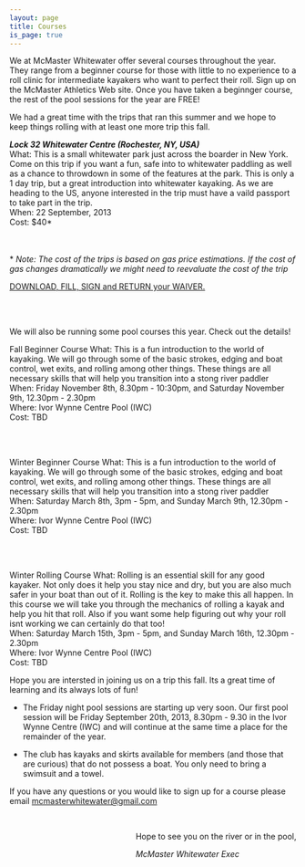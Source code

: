 ```yaml
---
layout: page
title: Courses
is_page: true
---
```


We at McMaster Whitewater offer several courses throughout the year. They range from a beginner course for those with little to no experience 
to a roll clinic for intermediate kayakers who want to perfect their roll. Sign up on the McMaster Athletics Web site.  Once you have taken a beginnger course, the rest of the pool sessions for the year are FREE! 
 
We had a great time with the trips that ran this summer and we hope to keep things rolling with at least one more trip this fall.

<b><i>Lock 32 Whitewater Centre (Rochester, NY, USA)</i></b>
<br/>
What: This is a small whitewater park just across the boarder in New York. Come on this trip if you want a fun, safe into to whitewater paddling as well as a chance to throwdown in some of the features at the park.  This is only a 1 day trip, but a great introduction into whitewater kayaking. As we are heading to the US, anyone interested in the trip must have a vaild passport to take part in the trip.
<br/>
When: 22 September, 2013
<br/>
Cost: $40*

<br/>
<br/>
* <i>Note: The cost of the trips is based on gas price estimations.  If the cost of gas changes dramatically we might need to reevaluate the cost of the trip</i>

[DOWNLOAD, FILL, SIGN and RETURN your WAIVER.](https://docs.google.com/viewer?a=v&pid=explorer&chrome=true&srcid=0By5iTUP7UkcbNDE3NjYxYWQtZWU1MC00ZDBhLTk0NzktNjk3NjQ0OTYxZjYy&hl=en&authkey=CO7ot4cB)

<br/>
<br/>

We will also be running some pool courses this year. Check out the details!

Fall Beginner Course
What: This is a fun introduction to the world of kayaking. We will go through some of the basic strokes, edging and boat control, wet exits, and rolling among other things. These things are all necessary skills that will help you transition into a stong river paddler
<br/>
When: Friday November 8th, 8.30pm - 10:30pm, and Saturday November 9th, 12.30pm - 2.30pm
<br/>
Where: Ivor Wynne Centre Pool (IWC)
<br/>
Cost: TBD

<br/>
<br/>

Winter Beginner Course
What: This is a fun introduction to the world of kayaking. We will go through some of the basic strokes, edging and boat control, wet exits, and rolling among other things. These things are all necessary skills that will help you transition into a stong river paddler
<br/>
When: Saturday March 8th, 3pm - 5pm, and Sunday March 9th, 12.30pm - 2.30pm
<br/>
Where: Ivor Wynne Centre Pool (IWC)
<br/>
Cost: TBD

<br/>
<br/>

Winter Rolling Course
What: Rolling is an essential skill for any good kayaker. Not only does it help you stay nice and dry, but you are also much safer in your boat than out of it. Rolling is the key to make this all happen. In this course we will take you through the mechanics of rolling a kayak and help you hit that roll. Also if you want some help figuring out why your roll isnt working we can certainly do that too! 
<br/>
When: Saturday March 15th, 3pm - 5pm, and Sunday March 16th, 12.30pm - 2.30pm
<br/>
Where: Ivor Wynne Centre Pool (IWC)
<br/>
Cost: TBD

Hope you are intersted in joining us on a trip this fall.  Its a great time of learning and its always lots of fun!

- The Friday night pool sessions are starting up very soon. Our first pool session will be Friday September 20th, 2013, 8.30pm - 9.30 in the Ivor Wynne Centre (IWC) and will continue at the same time a place for the remainder of the year.
 
- The club has kayaks and skirts available for members (and those that are curious) that do not possess a boat.  You only need to bring a swimsuit and a towel.
 
If you have any questions or you would like to sign up for a course please email mcmasterwhitewater@gmail.com 
 
<div style='float:right;'>
<br/>
<p>Hope to see you on the river or in the pool,</p>
<i>McMaster Whitewater Exec</i>
</div>
